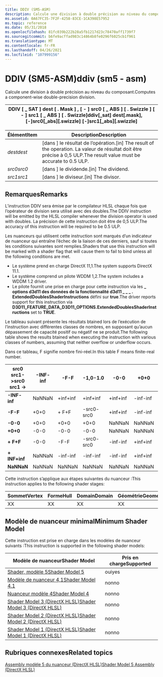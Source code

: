 ```yaml
---
title: DDIV (SM5-ASM)
description: Calcule une division à double précision au niveau du composant.
ms.assetid: 0A67FC35-7F2F-4258-83CE-1CA398E57952
ms.topic: reference
ms.date: 05/31/2018
ms.openlocfilehash: 81fc039b222b28a5fb1217d23c78470aff1739f7
ms.sourcegitcommit: b6fe9acffad983c14864b8fe0296f6025cb1f961
ms.translationtype: MT
ms.contentlocale: fr-FR
ms.lasthandoff: 04/26/2021
ms.locfileid: "107999156"
---
```

# <a name="ddiv-sm5---asm"></a><span data-ttu-id="4e8ca-103">DDIV (SM5-ASM)</span><span class="sxs-lookup"><span data-stu-id="4e8ca-103">ddiv (sm5 - asm)</span></span>

<span data-ttu-id="4e8ca-104">Calcule une division à double précision au niveau du composant.</span><span class="sxs-lookup"><span data-stu-id="4e8ca-104">Computes a component-wise double-precision division.</span></span>



| <span data-ttu-id="4e8ca-105">DDIV \[ \_ SAT \] dest \[ . Mask \] , \[ - \] src0 \[ \_ ABS \] \[ . Swizzle \] \[ - \] src1 \[ \_ ABS \] \[ . Swizzle\]</span><span class="sxs-lookup"><span data-stu-id="4e8ca-105">ddiv\[\_sat\] dest\[.mask\], \[-\]src0\[\_abs\]\[.swizzle\] \[-\]src1\[\_abs\]\[.swizzle\]</span></span> |
|--------------------------------------------------------------------------------------------|



 



| <span data-ttu-id="4e8ca-106">Élément</span><span class="sxs-lookup"><span data-stu-id="4e8ca-106">Item</span></span>                                                            | <span data-ttu-id="4e8ca-107">Description</span><span class="sxs-lookup"><span data-stu-id="4e8ca-107">Description</span></span>                                                                                   |
|-----------------------------------------------------------------|-----------------------------------------------------------------------------------------------|
| <span data-ttu-id="4e8ca-108"><span id="dest"></span><span id="DEST"></span>*dest*</span><span class="sxs-lookup"><span data-stu-id="4e8ca-108"><span id="dest"></span><span id="DEST"></span>*dest*</span></span><br/> | <span data-ttu-id="4e8ca-109">\[dans \] le résultat de l’opération.</span><span class="sxs-lookup"><span data-stu-id="4e8ca-109">\[in\] The result of the operation.</span></span> <span data-ttu-id="4e8ca-110">La valeur de résultat doit être précise à 0,5 ULP.</span><span class="sxs-lookup"><span data-stu-id="4e8ca-110">The result value must be accurate to 0.5 ULP.</span></span> <br/> |
| <span data-ttu-id="4e8ca-111"><span id="src0"></span><span id="SRC0"></span>*src0*</span><span class="sxs-lookup"><span data-stu-id="4e8ca-111"><span id="src0"></span><span id="SRC0"></span>*src0*</span></span><br/> | <span data-ttu-id="4e8ca-112">\[dans \] le dividende.</span><span class="sxs-lookup"><span data-stu-id="4e8ca-112">\[in\] The dividend.</span></span><br/>                                                               |
| <span data-ttu-id="4e8ca-113"><span id="src1"></span><span id="SRC1"></span>*src1*</span><span class="sxs-lookup"><span data-stu-id="4e8ca-113"><span id="src1"></span><span id="SRC1"></span>*src1*</span></span><br/> | <span data-ttu-id="4e8ca-114">\[dans \] le diviseur.</span><span class="sxs-lookup"><span data-stu-id="4e8ca-114">\[in\] The divisor.</span></span><br/>                                                                |



 

## <a name="remarks"></a><span data-ttu-id="4e8ca-115">Remarques</span><span class="sxs-lookup"><span data-stu-id="4e8ca-115">Remarks</span></span>

<span data-ttu-id="4e8ca-116">L’instruction DDIV sera émise par le compilateur HLSL chaque fois que l’opérateur de division sera utilisé avec des doubles.</span><span class="sxs-lookup"><span data-stu-id="4e8ca-116">The DDIV instruction will be emitted by the HLSL compiler whenever the division operator is used with doubles.</span></span> <span data-ttu-id="4e8ca-117">La précision de cette instruction doit être de 0,5 ULP.</span><span class="sxs-lookup"><span data-stu-id="4e8ca-117">The accuracy of this instruction will be required to be 0.5 ULP.</span></span>

<span data-ttu-id="4e8ca-118">Les nuanceurs qui utilisent cette instruction sont marqués d’un indicateur de nuanceur qui entraîne l’échec de la liaison de ces derniers, sauf si toutes les conditions suivantes sont remplies.</span><span class="sxs-lookup"><span data-stu-id="4e8ca-118">Shaders that use this instruction will be marked with a shader flag that will cause them to fail to bind unless all the following conditions are met.</span></span>

-   <span data-ttu-id="4e8ca-119">Le système prend en charge DirectX 11,1.</span><span class="sxs-lookup"><span data-stu-id="4e8ca-119">The system supports DirectX 11.1.</span></span>
-   <span data-ttu-id="4e8ca-120">Le système comprend un pilote WDDM 1,2.</span><span class="sxs-lookup"><span data-stu-id="4e8ca-120">The system includes a WDDM 1.2 driver.</span></span>
-   <span data-ttu-id="4e8ca-121">Le pilote fournit une prise en charge pour cette instruction via les **\_ options d3d11 des données de la fonctionnalité d3d11 \_ \_ \_ . ExtendedDoublesShaderInstructions** défini sur **true**.</span><span class="sxs-lookup"><span data-stu-id="4e8ca-121">The driver reports support for this instruction via **D3D11\_FEATURE\_DATA\_D3D11\_OPTIONS.ExtendedDoublesShaderInstructions** set to **TRUE**.</span></span>

<span data-ttu-id="4e8ca-122">Le tableau suivant présente les résultats btained lors de l’exécution de l’instruction avec différentes classes de nombres, en supposant qu’aucun dépassement de capacité positif ou négatif ne se produit.</span><span class="sxs-lookup"><span data-stu-id="4e8ca-122">The following table shows the results btained when executing the instruction with various classes of numbers, assuming that neither overflow or underflow occurs.</span></span>

<span data-ttu-id="4e8ca-123">Dans ce tableau, F signifie nombre fini-réel.</span><span class="sxs-lookup"><span data-stu-id="4e8ca-123">In this table F means finite-real number.</span></span>



| <span data-ttu-id="4e8ca-124">**src0 src1->**</span><span class="sxs-lookup"><span data-stu-id="4e8ca-124">**src0 src1 ->**</span></span> | <span data-ttu-id="4e8ca-125">**-INF**</span><span class="sxs-lookup"><span data-stu-id="4e8ca-125">**-inf**</span></span> | <span data-ttu-id="4e8ca-126">**-F**</span><span class="sxs-lookup"><span data-stu-id="4e8ca-126">**-F**</span></span> | <span data-ttu-id="4e8ca-127">**-1,0**</span><span class="sxs-lookup"><span data-stu-id="4e8ca-127">**-1.0**</span></span> | <span data-ttu-id="4e8ca-128">**-0**</span><span class="sxs-lookup"><span data-stu-id="4e8ca-128">**-0**</span></span> | <span data-ttu-id="4e8ca-129">**+0**</span><span class="sxs-lookup"><span data-stu-id="4e8ca-129">**+0**</span></span> | <span data-ttu-id="4e8ca-130">**+ 1,0**</span><span class="sxs-lookup"><span data-stu-id="4e8ca-130">**+1.0**</span></span> | <span data-ttu-id="4e8ca-131">**+ F**</span><span class="sxs-lookup"><span data-stu-id="4e8ca-131">**+F**</span></span> | <span data-ttu-id="4e8ca-132">**+ INF**</span><span class="sxs-lookup"><span data-stu-id="4e8ca-132">**+inf**</span></span> | <span data-ttu-id="4e8ca-133">**NaN**</span><span class="sxs-lookup"><span data-stu-id="4e8ca-133">**NaN**</span></span> |
|---------------------|----------|--------|----------|--------|--------|----------|--------|----------|---------|
| <span data-ttu-id="4e8ca-134">**-INF**</span><span class="sxs-lookup"><span data-stu-id="4e8ca-134">**-inf**</span></span>            | <span data-ttu-id="4e8ca-135">NaN</span><span class="sxs-lookup"><span data-stu-id="4e8ca-135">NaN</span></span>      | <span data-ttu-id="4e8ca-136">+inf</span><span class="sxs-lookup"><span data-stu-id="4e8ca-136">+inf</span></span>   | <span data-ttu-id="4e8ca-137">+inf</span><span class="sxs-lookup"><span data-stu-id="4e8ca-137">+inf</span></span>     | <span data-ttu-id="4e8ca-138">+inf</span><span class="sxs-lookup"><span data-stu-id="4e8ca-138">+inf</span></span>   | <span data-ttu-id="4e8ca-139">-inf</span><span class="sxs-lookup"><span data-stu-id="4e8ca-139">-inf</span></span>   | <span data-ttu-id="4e8ca-140">-inf</span><span class="sxs-lookup"><span data-stu-id="4e8ca-140">-inf</span></span>     | <span data-ttu-id="4e8ca-141">-inf</span><span class="sxs-lookup"><span data-stu-id="4e8ca-141">-inf</span></span>   | <span data-ttu-id="4e8ca-142">NaN</span><span class="sxs-lookup"><span data-stu-id="4e8ca-142">NaN</span></span>      | <span data-ttu-id="4e8ca-143">NaN</span><span class="sxs-lookup"><span data-stu-id="4e8ca-143">NaN</span></span>     |
| <span data-ttu-id="4e8ca-144">**-F**</span><span class="sxs-lookup"><span data-stu-id="4e8ca-144">**-F**</span></span>              | <span data-ttu-id="4e8ca-145">+0</span><span class="sxs-lookup"><span data-stu-id="4e8ca-145">+0</span></span>       | <span data-ttu-id="4e8ca-146">+ F</span><span class="sxs-lookup"><span data-stu-id="4e8ca-146">+F</span></span>     | <span data-ttu-id="4e8ca-147">-src0</span><span class="sxs-lookup"><span data-stu-id="4e8ca-147">-src0</span></span>    | <span data-ttu-id="4e8ca-148">+inf</span><span class="sxs-lookup"><span data-stu-id="4e8ca-148">+inf</span></span>   | <span data-ttu-id="4e8ca-149">-inf</span><span class="sxs-lookup"><span data-stu-id="4e8ca-149">-inf</span></span>   | <span data-ttu-id="4e8ca-150">src0</span><span class="sxs-lookup"><span data-stu-id="4e8ca-150">src0</span></span>     | <span data-ttu-id="4e8ca-151">-F</span><span class="sxs-lookup"><span data-stu-id="4e8ca-151">-F</span></span>     | <span data-ttu-id="4e8ca-152">-0</span><span class="sxs-lookup"><span data-stu-id="4e8ca-152">-0</span></span>       | <span data-ttu-id="4e8ca-153">NaN</span><span class="sxs-lookup"><span data-stu-id="4e8ca-153">NaN</span></span>     |
| <span data-ttu-id="4e8ca-154">**-0**</span><span class="sxs-lookup"><span data-stu-id="4e8ca-154">**-0**</span></span>              | <span data-ttu-id="4e8ca-155">+0</span><span class="sxs-lookup"><span data-stu-id="4e8ca-155">+0</span></span>       | <span data-ttu-id="4e8ca-156">+0</span><span class="sxs-lookup"><span data-stu-id="4e8ca-156">+0</span></span>     | <span data-ttu-id="4e8ca-157">+0</span><span class="sxs-lookup"><span data-stu-id="4e8ca-157">+0</span></span>       | <span data-ttu-id="4e8ca-158">NaN</span><span class="sxs-lookup"><span data-stu-id="4e8ca-158">NaN</span></span>    | <span data-ttu-id="4e8ca-159">NaN</span><span class="sxs-lookup"><span data-stu-id="4e8ca-159">NaN</span></span>    | <span data-ttu-id="4e8ca-160">-0</span><span class="sxs-lookup"><span data-stu-id="4e8ca-160">-0</span></span>       | <span data-ttu-id="4e8ca-161">-0</span><span class="sxs-lookup"><span data-stu-id="4e8ca-161">-0</span></span>     | <span data-ttu-id="4e8ca-162">-0</span><span class="sxs-lookup"><span data-stu-id="4e8ca-162">-0</span></span>       | <span data-ttu-id="4e8ca-163">NaN</span><span class="sxs-lookup"><span data-stu-id="4e8ca-163">NaN</span></span>     |
| <span data-ttu-id="4e8ca-164">**+0**</span><span class="sxs-lookup"><span data-stu-id="4e8ca-164">**+0**</span></span>              | <span data-ttu-id="4e8ca-165">-0</span><span class="sxs-lookup"><span data-stu-id="4e8ca-165">-0</span></span>       | <span data-ttu-id="4e8ca-166">-0</span><span class="sxs-lookup"><span data-stu-id="4e8ca-166">-0</span></span>     | <span data-ttu-id="4e8ca-167">-0</span><span class="sxs-lookup"><span data-stu-id="4e8ca-167">-0</span></span>       | <span data-ttu-id="4e8ca-168">NaN</span><span class="sxs-lookup"><span data-stu-id="4e8ca-168">NaN</span></span>    | <span data-ttu-id="4e8ca-169">NaN</span><span class="sxs-lookup"><span data-stu-id="4e8ca-169">NaN</span></span>    | <span data-ttu-id="4e8ca-170">+0</span><span class="sxs-lookup"><span data-stu-id="4e8ca-170">+0</span></span>       | <span data-ttu-id="4e8ca-171">+0</span><span class="sxs-lookup"><span data-stu-id="4e8ca-171">+0</span></span>     | <span data-ttu-id="4e8ca-172">+0</span><span class="sxs-lookup"><span data-stu-id="4e8ca-172">+0</span></span>       | <span data-ttu-id="4e8ca-173">NaN</span><span class="sxs-lookup"><span data-stu-id="4e8ca-173">NaN</span></span>     |
| <span data-ttu-id="4e8ca-174">**+ F**</span><span class="sxs-lookup"><span data-stu-id="4e8ca-174">**+F**</span></span>              | <span data-ttu-id="4e8ca-175">-0</span><span class="sxs-lookup"><span data-stu-id="4e8ca-175">-0</span></span>       | <span data-ttu-id="4e8ca-176">-F</span><span class="sxs-lookup"><span data-stu-id="4e8ca-176">-F</span></span>     | <span data-ttu-id="4e8ca-177">-src0</span><span class="sxs-lookup"><span data-stu-id="4e8ca-177">-src0</span></span>    | <span data-ttu-id="4e8ca-178">-inf</span><span class="sxs-lookup"><span data-stu-id="4e8ca-178">-inf</span></span>   | <span data-ttu-id="4e8ca-179">+inf</span><span class="sxs-lookup"><span data-stu-id="4e8ca-179">+inf</span></span>   | <span data-ttu-id="4e8ca-180">src0</span><span class="sxs-lookup"><span data-stu-id="4e8ca-180">src0</span></span>     | <span data-ttu-id="4e8ca-181">+ F</span><span class="sxs-lookup"><span data-stu-id="4e8ca-181">+F</span></span>     | <span data-ttu-id="4e8ca-182">+0</span><span class="sxs-lookup"><span data-stu-id="4e8ca-182">+0</span></span>       | <span data-ttu-id="4e8ca-183">NaN</span><span class="sxs-lookup"><span data-stu-id="4e8ca-183">NaN</span></span>     |
| <span data-ttu-id="4e8ca-184">**+ INF**</span><span class="sxs-lookup"><span data-stu-id="4e8ca-184">**+inf**</span></span>            | <span data-ttu-id="4e8ca-185">NaN</span><span class="sxs-lookup"><span data-stu-id="4e8ca-185">NaN</span></span>      | <span data-ttu-id="4e8ca-186">-inf</span><span class="sxs-lookup"><span data-stu-id="4e8ca-186">-inf</span></span>   | <span data-ttu-id="4e8ca-187">-inf</span><span class="sxs-lookup"><span data-stu-id="4e8ca-187">-inf</span></span>     | <span data-ttu-id="4e8ca-188">-inf</span><span class="sxs-lookup"><span data-stu-id="4e8ca-188">-inf</span></span>   | <span data-ttu-id="4e8ca-189">+inf</span><span class="sxs-lookup"><span data-stu-id="4e8ca-189">+inf</span></span>   | <span data-ttu-id="4e8ca-190">+inf</span><span class="sxs-lookup"><span data-stu-id="4e8ca-190">+inf</span></span>     | <span data-ttu-id="4e8ca-191">+inf</span><span class="sxs-lookup"><span data-stu-id="4e8ca-191">+inf</span></span>   | <span data-ttu-id="4e8ca-192">NaN</span><span class="sxs-lookup"><span data-stu-id="4e8ca-192">NaN</span></span>      | <span data-ttu-id="4e8ca-193">NaN</span><span class="sxs-lookup"><span data-stu-id="4e8ca-193">NaN</span></span>     |
| <span data-ttu-id="4e8ca-194">**NaN**</span><span class="sxs-lookup"><span data-stu-id="4e8ca-194">**NaN**</span></span>             | <span data-ttu-id="4e8ca-195">NaN</span><span class="sxs-lookup"><span data-stu-id="4e8ca-195">NaN</span></span>      | <span data-ttu-id="4e8ca-196">NaN</span><span class="sxs-lookup"><span data-stu-id="4e8ca-196">NaN</span></span>    | <span data-ttu-id="4e8ca-197">NaN</span><span class="sxs-lookup"><span data-stu-id="4e8ca-197">NaN</span></span>      | <span data-ttu-id="4e8ca-198">NaN</span><span class="sxs-lookup"><span data-stu-id="4e8ca-198">NaN</span></span>    | <span data-ttu-id="4e8ca-199">NaN</span><span class="sxs-lookup"><span data-stu-id="4e8ca-199">NaN</span></span>    | <span data-ttu-id="4e8ca-200">NaN</span><span class="sxs-lookup"><span data-stu-id="4e8ca-200">NaN</span></span>      | <span data-ttu-id="4e8ca-201">NaN</span><span class="sxs-lookup"><span data-stu-id="4e8ca-201">NaN</span></span>    | <span data-ttu-id="4e8ca-202">NaN</span><span class="sxs-lookup"><span data-stu-id="4e8ca-202">NaN</span></span>      | <span data-ttu-id="4e8ca-203">NaN</span><span class="sxs-lookup"><span data-stu-id="4e8ca-203">NaN</span></span>     |



 

<span data-ttu-id="4e8ca-204">Cette instruction s’applique aux étapes suivantes du nuanceur :</span><span class="sxs-lookup"><span data-stu-id="4e8ca-204">This instruction applies to the following shader stages:</span></span>



| <span data-ttu-id="4e8ca-205">Sommet</span><span class="sxs-lookup"><span data-stu-id="4e8ca-205">Vertex</span></span> | <span data-ttu-id="4e8ca-206">Forme</span><span class="sxs-lookup"><span data-stu-id="4e8ca-206">Hull</span></span> | <span data-ttu-id="4e8ca-207">Domain</span><span class="sxs-lookup"><span data-stu-id="4e8ca-207">Domain</span></span> | <span data-ttu-id="4e8ca-208">Géométrie</span><span class="sxs-lookup"><span data-stu-id="4e8ca-208">Geometry</span></span> | <span data-ttu-id="4e8ca-209">Pixel</span><span class="sxs-lookup"><span data-stu-id="4e8ca-209">Pixel</span></span> | <span data-ttu-id="4e8ca-210">Calcul</span><span class="sxs-lookup"><span data-stu-id="4e8ca-210">Compute</span></span> |
|--------|------|--------|----------|-------|---------|
| <span data-ttu-id="4e8ca-211">X</span><span class="sxs-lookup"><span data-stu-id="4e8ca-211">X</span></span>      | <span data-ttu-id="4e8ca-212">X</span><span class="sxs-lookup"><span data-stu-id="4e8ca-212">X</span></span>    | <span data-ttu-id="4e8ca-213">X</span><span class="sxs-lookup"><span data-stu-id="4e8ca-213">X</span></span>      | <span data-ttu-id="4e8ca-214">X</span><span class="sxs-lookup"><span data-stu-id="4e8ca-214">X</span></span>        | <span data-ttu-id="4e8ca-215">X</span><span class="sxs-lookup"><span data-stu-id="4e8ca-215">X</span></span>     | <span data-ttu-id="4e8ca-216">X</span><span class="sxs-lookup"><span data-stu-id="4e8ca-216">X</span></span>       |



 

## <a name="minimum-shader-model"></a><span data-ttu-id="4e8ca-217">Modèle de nuanceur minimal</span><span class="sxs-lookup"><span data-stu-id="4e8ca-217">Minimum Shader Model</span></span>

<span data-ttu-id="4e8ca-218">Cette instruction est prise en charge dans les modèles de nuanceur suivants :</span><span class="sxs-lookup"><span data-stu-id="4e8ca-218">This instruction is supported in the following shader models:</span></span>



| <span data-ttu-id="4e8ca-219">Modèle de nuanceur</span><span class="sxs-lookup"><span data-stu-id="4e8ca-219">Shader Model</span></span>                                              | <span data-ttu-id="4e8ca-220">Pris en charge</span><span class="sxs-lookup"><span data-stu-id="4e8ca-220">Supported</span></span> |
|-----------------------------------------------------------|-----------|
| [<span data-ttu-id="4e8ca-221">Shader, modèle 5</span><span class="sxs-lookup"><span data-stu-id="4e8ca-221">Shader Model 5</span></span>](d3d11-graphics-reference-sm5.md)        | <span data-ttu-id="4e8ca-222">oui</span><span class="sxs-lookup"><span data-stu-id="4e8ca-222">yes</span></span>       |
| [<span data-ttu-id="4e8ca-223">Modèle de nuanceur 4,1</span><span class="sxs-lookup"><span data-stu-id="4e8ca-223">Shader Model 4.1</span></span>](dx-graphics-hlsl-sm4.md)              | <span data-ttu-id="4e8ca-224">non</span><span class="sxs-lookup"><span data-stu-id="4e8ca-224">no</span></span>        |
| [<span data-ttu-id="4e8ca-225">Nuanceur modèle 4</span><span class="sxs-lookup"><span data-stu-id="4e8ca-225">Shader Model 4</span></span>](dx-graphics-hlsl-sm4.md)                | <span data-ttu-id="4e8ca-226">non</span><span class="sxs-lookup"><span data-stu-id="4e8ca-226">no</span></span>        |
| [<span data-ttu-id="4e8ca-227">Shader Model 3 (DirectX HLSL)</span><span class="sxs-lookup"><span data-stu-id="4e8ca-227">Shader Model 3 (DirectX HLSL)</span></span>](dx-graphics-hlsl-sm3.md) | <span data-ttu-id="4e8ca-228">non</span><span class="sxs-lookup"><span data-stu-id="4e8ca-228">no</span></span>        |
| [<span data-ttu-id="4e8ca-229">Shader Model 2 (DirectX HLSL)</span><span class="sxs-lookup"><span data-stu-id="4e8ca-229">Shader Model 2 (DirectX HLSL)</span></span>](dx-graphics-hlsl-sm2.md) | <span data-ttu-id="4e8ca-230">non</span><span class="sxs-lookup"><span data-stu-id="4e8ca-230">no</span></span>        |
| [<span data-ttu-id="4e8ca-231">Shader Model 1 (DirectX HLSL)</span><span class="sxs-lookup"><span data-stu-id="4e8ca-231">Shader Model 1 (DirectX HLSL)</span></span>](dx-graphics-hlsl-sm1.md) | <span data-ttu-id="4e8ca-232">non</span><span class="sxs-lookup"><span data-stu-id="4e8ca-232">no</span></span>        |



 

## <a name="related-topics"></a><span data-ttu-id="4e8ca-233">Rubriques connexes</span><span class="sxs-lookup"><span data-stu-id="4e8ca-233">Related topics</span></span>

<dl> <dt>

[<span data-ttu-id="4e8ca-234">Assembly modèle 5 du nuanceur (DirectX HLSL)</span><span class="sxs-lookup"><span data-stu-id="4e8ca-234">Shader Model 5 Assembly (DirectX HLSL)</span></span>](shader-model-5-assembly--directx-hlsl-.md)
</dt> </dl>

 

 





